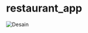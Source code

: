 # restaurant_app
 

![Desain](https://user-images.githubusercontent.com/57694121/201448397-48597661-ef02-4161-b2db-16ecc6e79b18.png)
